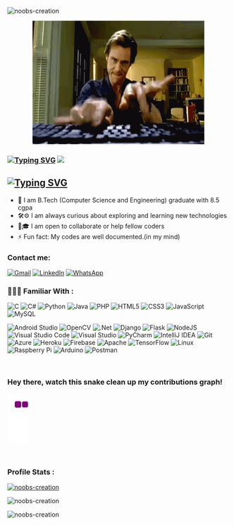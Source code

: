 <p align="left"> <img src="https://komarev.com/ghpvc/?username=noobs-creation&label=Profile%20views&color=0e75b6&style=flat" alt="noobs-creation" /> </p>

<p align="center">
  <img src="coding.gif" height="280dp" width="390dp">
</p>

### [![Typing SVG](https://readme-typing-svg.herokuapp.com?color=%23F7F7F7&size=25&center=true&vCenter=true&width=90&height=34&lines=Hey)](https://git.io/typing-svg)  <img src="https://github.com/TheDudeThatCode/TheDudeThatCode/blob/master/Assets/Hi.gif" width="29px">
                


## [![Typing SVG](https://readme-typing-svg.herokuapp.com?color=%23F7F7F7&size=25&center=true&vCenter=true&width=255&height=34&lines=I+am+Siddhanth+Das)](https://git.io/typing-svg)

- 🔭 I am B.Tech (Computer Science and Engineering) graduate with 8.5 cgpa
- 🛠⚙ I am always curious about exploring and learning new technologies
- 🤝🎓 I am open to collaborate or help fellow coders
- ⚡ Fun fact: My codes are well documented.(in my mind)


### Contact me:

<a href="mailto:siddhanthdas99@gmail.com"><img alt="Gmail" src="https://img.shields.io/badge/Gmail-D14836?style=for-the-badge&logo=gmail&logoColor=white" /></a>&nbsp;<a href="https://www.linkedin.com/in/siddhanthdas/"><img alt="LinkedIn" src="https://img.shields.io/badge/linkedin-%230077B5.svg?style=for-the-badge&logo=linkedin&logoColor=white"/></a>&nbsp;<a href="https://wa.me/918777852961"><img alt="WhatsApp" src="https://img.shields.io/badge/WhatsApp-25D366?style=for-the-badge&logo=whatsapp&logoColor=white"/></a>


### 👨🏻‍💻 Familiar With :

<img alt="C" src="https://img.shields.io/badge/c-%2300599C.svg?style=for-the-badge&logo=c&logoColor=white"/>&nbsp;<img alt="C#" src="https://img.shields.io/badge/c%23-%23239120.svg?style=for-the-badge&logo=c-sharp&logoColor=white"/>&nbsp;<img alt="Python" src="https://img.shields.io/badge/python-%2314354C.svg?style=for-the-badge&logo=python&logoColor=white"/>&nbsp;<img alt="Java" src="https://img.shields.io/badge/java-%23ED8B00.svg?style=for-the-badge&logo=java&logoColor=white"/>&nbsp;<img alt="PHP" src="https://img.shields.io/badge/php-%23777BB4.svg?style=for-the-badge&logo=php&logoColor=white"/>&nbsp;<img alt="HTML5" src="https://img.shields.io/badge/html5-%23E34F26.svg?style=for-the-badge&logo=html5&logoColor=white"/>&nbsp;<img alt="CSS3" src="https://img.shields.io/badge/css3-%231572B6.svg?style=for-the-badge&logo=css3&logoColor=white"/>&nbsp;<img alt="JavaScript" src="https://img.shields.io/badge/javascript-%23323330.svg?style=for-the-badge&logo=javascript&logoColor=%23F7DF1E"/>&nbsp;<img alt="MySQL" src="https://img.shields.io/badge/mysql-%2300f.svg?style=for-the-badge&logo=mysql&logoColor=white"/>

<img alt="Android Studio" src="https://img.shields.io/badge/Android_Studio-3DDC84?style=for-the-badge&logo=android-studio&logoColor=white"/>&nbsp;<img alt="OpenCV" src="https://img.shields.io/badge/opencv-%23white.svg?style=for-the-badge&logo=opencv&logoColor=white"/>&nbsp;<img alt=".Net" src="https://img.shields.io/badge/.NET-5C2D91?style=for-the-badge&logo=.net&logoColor=white"/>&nbsp;<img alt="Django" src="https://img.shields.io/badge/django-%23092E20.svg?style=for-the-badge&logo=django&logoColor=white"/>&nbsp;<img alt="Flask" src="https://img.shields.io/badge/flask-%23000.svg?style=for-the-badge&logo=flask&logoColor=white"/>&nbsp;<img alt="NodeJS" src="https://img.shields.io/badge/node.js-%2343853D.svg?style=for-the-badge&logo=node-dot-js&logoColor=white"/>&nbsp;<img alt="Visual Studio Code" src="https://img.shields.io/badge/VisualStudioCode-0078d7.svg?style=for-the-badge&logo=visual-studio-code&logoColor=white"/>&nbsp;<img alt="Visual Studio" src="https://img.shields.io/badge/VisualStudio-5C2D91.svg?style=for-the-badge&logo=visual-studio&logoColor=white"/>&nbsp;<img alt="PyCharm" src="https://img.shields.io/badge/pycharm-143?style=for-the-badge&logo=pycharm&logoColor=black&color=black&labelColor=green"/>&nbsp;<img alt="IntelliJ IDEA" src="https://img.shields.io/badge/IntelliJIDEA-000000.svg?style=for-the-badge&logo=intellij-idea&logoColor=white"/>&nbsp;<img alt="Git" src="https://img.shields.io/badge/git-%23F05033.svg?style=for-the-badge&logo=git&logoColor=white"/>&nbsp;<img alt="Azure" src="https://img.shields.io/badge/azure-%230072C6.svg?style=for-the-badge&logo=azure-devops&logoColor=white"/>&nbsp;<img alt="Heroku" src="https://img.shields.io/badge/heroku-%23430098.svg?style=for-the-badge&logo=heroku&logoColor=white"/>&nbsp;<img alt="Firebase" src="https://img.shields.io/badge/firebase-%23039BE5.svg?style=for-the-badge&logo=firebase"/>&nbsp;<img alt="Apache" src="https://img.shields.io/badge/apache-%23D42029.svg?style=for-the-badge&logo=apache&logoColor=white"/>&nbsp;<img alt="TensorFlow" src="https://img.shields.io/badge/TensorFlow-%23FF6F00.svg?style=for-the-badge&logo=TensorFlow&logoColor=white" />&nbsp;<img alt="Linux" src="https://img.shields.io/badge/Linux-FCC624?style=for-the-badge&logo=linux&logoColor=black">&nbsp;<img alt="Raspberry Pi" src="https://img.shields.io/badge/-RaspberryPi-C51A4A?style=for-the-badge&logo=Raspberry-Pi"/>&nbsp;<img alt="Arduino" src="https://img.shields.io/badge/-Arduino-00979D?style=for-the-badge&logo=Arduino&logoColor=white"/>&nbsp;<img alt="Postman" src="https://img.shields.io/badge/Postman-FF6C37?style=for-the-badge&logo=postman&logoColor=white" />&nbsp;


<br>

### Hey there, watch this snake clean up my contributions graph!

![snake gif](https://github.com/noobs-creation/noobs-creation/blob/output/github-contribution-grid-snake.gif)

<br>

### Profile Stats :

<p align="left"> <a href="https://github.com/ryo-ma/github-profile-trophy"><img src="https://github-profile-trophy.vercel.app/?username=noobs-creation&title=MultiLanguage,Joined2020,Repositories,Commit&theme=discord&no-frame=true&no-bg=true" alt="noobs-creation" /></a> </p>


<p><img src="https://github-readme-stats.vercel.app/api/top-langs?username=noobs-creation&show_icons=true&locale=en&layout=compact" alt="noobs-creation" />


<img src="https://github-readme-streak-stats.herokuapp.com/?user=noobs-creation&" alt="noobs-creation" /></p>
